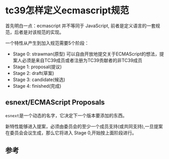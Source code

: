 # tc39怎样定义ecmascript规范

首先明白一点：ecmascript 并不等同于 JavaScript, 前者是定义语言的一套规范，后者是对该规范的实现。


一个特性从产生到加入规范需要5个阶段：

- Stage 0: strawman(原型)
  可以自由开放地提交关于ECMAScript的想法，提案人必须是来自TC39成员或者注册为TC39贡献者的非TC39成员
- Stage 1: proposal(提议)
- Stage 2: draft(草案)
- Stage 3: candidate(候选) 
- Stage 4: finished(完成)

## esnext/ECMAScript Proposals

`esnext`是一个动态的名字，它决定下一个版本要添加的东西。

新特性能够进入提案，必须由委员会的至少一个成员支持(或共同支持),一旦提案在委员会会议生成，那么它将进入 Stage 0,开始按上面阶段进行。

## 参考

[1]:https://en.wikipedia.org/wiki/ECMAScript "ECMAScript版本号以及发布时间"
[2]:https://benmccormick.org/2015/09/14/es5-es6-es2016-es-next-whats-going-on-with-javascript-versioning/ "ES5, ES6, ES2016, ES.Next: What's going on with JavaScript versioning?"
[3]:https://github.com/tc39/proposals "Tracking ECMAScript Proposals"
[4]:https://tc39.github.io/process-document/ "成为规范的5个过程"
[5]:http://exploringjs.com/es2016-es2017/ch_tc39-process.html  "成为规范的5个过程的解析"
[6]:https://kangax.github.io/ "浏览器标准兼容表"
[7]:https://tc39.github.io/ecma262/ "ecma262"
